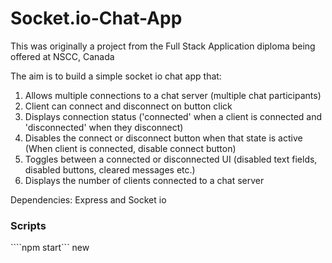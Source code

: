 # Socket.io-Chat-App

This was originally a project from the Full Stack Application diploma being offered at NSCC, Canada

The aim is to build a simple socket io chat app that:

1. Allows multiple connections to a chat server (multiple chat participants)
2. Client can connect and disconnect on button click
3. Displays connection status ('connected' when a client is connected and 'disconnected' when they disconnect)
4. Disables the connect or disconnect button when that state is active (When client is connected, disable connect button)
5. Toggles between a connected or disconnected UI (disabled text fields, disabled buttons, cleared messages etc.)
6. Displays the number of clients connected to a chat server


Dependencies:
Express and Socket io

### Scripts

````npm start```
new

